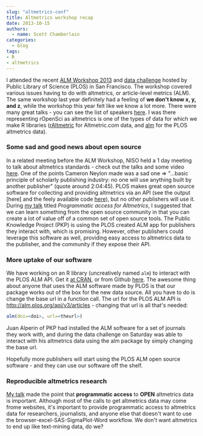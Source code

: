 ```yaml
---
slug: "altmetrics-conf"
title: Altmetrics workshop recap
date: 2013-10-15
authors:
  - name: Scott Chamberlain
categories:
  - blog
tags:
- R
- altmetrics
---
```


I attended the recent [ALM Workshop 2013][almworkshop] and [data challenge][datachal] hosted by Public Library of Science (PLOS) in San Francisco. The workshop covered various issues having to do with altmetrics, or article-level metrics (ALM). The same workshop last year definitely had a feeling of **we don't know x, y, and z**, while the workshop this year felt like we know a lot more. There were many great talks - you can see the list of speakers [here][talks]. I was there representing rOpenSci as altmetrics is one of the types of data for which we make R libraries ([rAltmetric][raltmetric] for Altmetric.com data, and [alm][alm] for the PLOS altmetrics data).

### Some sad and good news about open source

In a related meeting before the ALM Workshop, NISO held a 1 day meeting to talk about altmetrics standards - check out the talks and some video [here][niso]. One of the points Cameron Neylon made was a sad one => "...basic principle of scholarly publishing industry: no one will use anything built by another publisher" (quote around 2:04:45). PLOS makes great open source software for collecting and providing altmetrics via an API (see the output [here] and the feely available code [here][almcode]), but no other publishers will use it. During [my talk][talk] titled *Programmatic access for Altmetrics*, I suggested that we can learn something from the open source community in that you can create a lot of value off of a common set of open source tools. The Public Knowledge Project (PKP) is using the PLOS created ALM app for publishers they interact with, which is promising. However, other publishers could leverage this software as well, providing easy access to altmetrics data to the publisher, and the community if they expose their API.

### More uptake of our software

We have working on an R library (uncreatively named `alm`) to interact with the PLOS ALM API. Get it [at CRAN][almcran], or from Github [here][almgit]. The awesome thing about anyone that uses the ALM software made by PLOS is that our package works out of the box for the new data source. All you have to do is change the base url in a function call. The url for the PLOS ALM API is http://alm.plos.org/api/v3/articles - changing that url is all that's needed:

```r
alm(doi=<doi>, url=<theurl>)
```

Juan Alperin of PKP had installed the ALM software for a set of journals they work with, and during the data challenge on Saturday was able to interact with his altmetrics data using the alm package by simply changing the base url.

Hopefully more publishers will start using the PLOS ALM open source software - and they can use our software off the shelf.

### Reproducible altmetrics research

[My talk][talk] made the point that **programmatic access** to **OPEN** altmetrics data is important. Although most of the calls to get altmetrics data may come frome websites, it's important to provide programmatic access to altmetrics data for researchers, journalists, and anyone else that doesn't want to use the browser-excel-SAS-SigmaPlot-Word workflow. We don't want altmetrics to end up like text-mining data, do we?

[almworkshop]: http://article-level-metrics.plos.org/alm-workshop-2013/
[datachal]: http://almdatachallenge.eventbrite.com/
[talks]: http://article-level-metrics.plos.org/alm-workshop-2013-preliminary-program/
[niso]: http://www.niso.org/topics/tl/altmetrics_initiative/
[talk]: http://recology.info/posterstalks/plosalm13/#1
[almapp]: http://alm.plos.org/
[almcode]: https://github.com/articlemetrics/alm
[almcran]: http://cran.r-project.org/web/packages/alm/index.html
[almgit]: https://github.com/ropensci/alm
[raltmetric]: https://github.com/ropensci/raltmetric
[alm]: https://github.com/ropensci/alm
